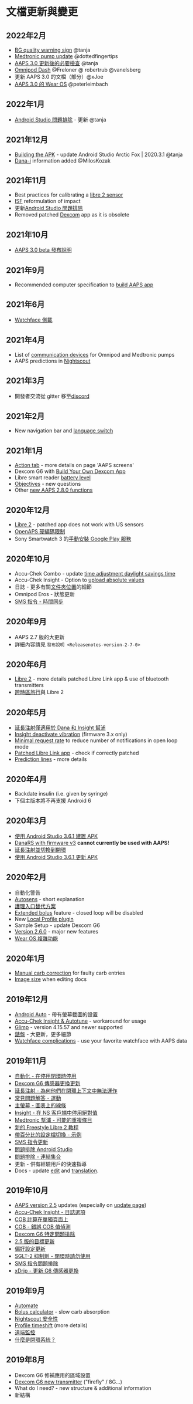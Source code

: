 # 文檔更新與變更

## 2022年2月

- [BG quality warning sign](../Getting-Started/Screenshots.md#bg-warning-sign) @tanja
- [Medtronic pump update](../CompatiblePumps/MedtronicPump.md) @dottedfingertips
- [AAPS 3.0 更新後的必要檢查](../Installing-AndroidAPS/update3_0.md) @tanja
- [Omnipod Dash](../CompatiblePumps/OmnipodDASH.md) @Freloner @ robertrub @vanelsberg
- 更新 AAPS 3.0 的文檔（部分）@xJoe
- [AAPS 3.0 的 Wear OS](../Configuration/Watchfaces.md) @peterleimbach

## 2022年1月

- [Android Studio 問題排除](../Installing-AndroidAPS/troubleshooting_androidstudio.md) - 更新 @tanja

## 2021年12月

- [Building the APK](../SettingUpAaps/BuildingAaps.md) - update Android Studio Arctic Fox | 2020.3.1 @tanja
- [Dana-i](../CompatiblePumps/DanaRS-Insulin-Pump.md) information added @MilosKozak

## 2021年11月

- Best practices for calibrating a [libre 2 sensor](../CompatibleCgms/Libre2.md#best-practices-for-calibrating-a-libre-2-sensor)
- [ISF](../Getting-Started/FAQ.md) reformulation of impact
- 更新[Android Studio 問題排除](../Installing-AndroidAPS/troubleshooting_androidstudio.md)
- Removed patched [Dexcom](../CompatibleCgms/DexcomG6.md) app as it is obsolete

## 2021年10月

- [AAPS 3.0 beta 發布說明](../Installing-AndroidAPS/Releasenotes.md)

## 2021年9月

- Recommended computer specification to [build AAPS app](../SettingUpAaps/BuildingAaps.md#computer-and-software-specifications-for-building-aaps)

## 2021年6月

- [Watchface 側載](../Configuration/Watchfaces.md)

## 2021年4月

- List of [communication devices](../Module/module.md#additional-communication-device) for Omnipod and Medtronic pumps
- AAPS predictions in [Nightscout](../SettingUpAaps/Nightscout.md#manual-nightscout-setup)

## 2021年3月

- 開發者交流從 gitter 移至[discord](https://discord.gg/4fQUWHZ4Mw)

## 2021年2月

- New navigation bar and [language switch](../ChangeLanguage/ChangeLanguage.md)

## 2021年1月

- [Action tab](../Getting-Started/Screenshots.md#action-tab) - more details on page 'AAPS screens'
- Dexcom G6 with [Build Your Own Dexcom App](../CompatibleCgms/DexcomG6.md#if-using-g6-with-build-your-own-dexcom-app)
- Libre smart reader [battery level](../Getting-Started/Screenshots.md#sensor-level-battery)
- [Objectives](../SettingUpAaps/CompletingTheObjectives.md#objective-3-prove-your-knowledge) - new questions
- Other [new AAPS 2.8.0 functions](../Installing-AndroidAPS/Releasenotes.md#version-280)

## 2020年12月

- [Libre 2](../CompatibleCgms/Libre2.md) - patched app does not work with US sensors
- [OpenAPS 硬編碼限制](../Usage/Open-APS-features.md#overview-of-hard-coded-limits)
- Sony Smartwatch 3 的[手動安裝 Google Play 服務](../Usage/SonySW3.md)

## 2020年10月

- Accu-Chek Combo - update [time adjustment daylight savings time](../Usage/Timezone-traveling.md#time-adjustment-daylight-savings-time-dst)
- Accu-Chek Insight - Option to [upload absolute values](../CompatiblePumps/Accu-Chek-Insight-Pump.md#settings-in-aaps)
- 日誌 - 更多有關[文件夾位置](../Usage/Accessing-logfiles.md)的細節
- Omnipod Eros - 狀態更新
- [SMS 指令 - 時間同步](../Children/SMS-Commands.md)

## 2020年9月

- AAPS 2.7 版的大更新
- 詳細內容請見 `發布說明 <Releasenotes-version-2-7-0>`

## 2020年6月

- [Libre 2](../CompatibleCgms/Libre2.md) - more details patched Libre Link app & use of bluetooth transmitters
- [跨時區旅行](../Usage/Timezone-traveling.md)與 Libre 2

## 2020年5月

- [延長注射僅適用於 Dana 和 Insight 幫浦](../Usage/Extended-Carbs.md#extended-bolus-and-switch-to-open-loop---dana-and-insight-pump-only)
- [Insight deactivate vibration](../CompatiblePumps/Accu-Chek-Insight-Pump.md#vibration) (firmware 3.x only)
- [Minimal request rate](../SettingUpAaps/Preferences.md#minimal-request-change-) to reduce number of notifications in open loop mode
- [Patched Libre Link app](../CompatibleCgms/Libre2.md#5-use-the-patched-librelink-app-with-xdrip) - check if correctly patched
- [Prediction lines](../Getting-Started/Screenshots.md#prediction-lines) - more details

## 2020年4月

- Backdate insulin (i.e. given by syringe)
- 下個主版本將不再支援 Android 6

## 2020年3月

- [使用 Android Studio 3.6.1 建置 APK](../SettingUpAaps/BuildingAaps.md)
- [DanaRS with firmware v3](../CompatiblePumps/DanaRS-Insulin-Pump.md) **cannot currently be used with AAPS!**
- [延長注射並切換到開環](../Usage/Extended-Carbs.md#extended-bolus-and-switch-to-open-loop---dana-and-insight-pump-only)
- [使用 Android Studio 3.6.1 更新 APK](../Installing-AndroidAPS/Update-to-new-version.md)

## 2020年2月

- 自動化警告
- [Autosens](../Usage/Open-APS-features.md#autosens) - short explanation
- [護理入口替代方案](../Usage/CPbefore26.md)
- [Extended bolus](../Usage/Extended-Carbs.md#extended-bolus-and-switch-to-open-loop---dana-and-insight-pump-only) feature - closed loop will be disabled
- New [Local Profile plugin](../SettingUpAaps/ConfigBuilder.md#local-profile)
- Sample Setup - update Dexcom G6
- [Version 2.6.0](../Installing-AndroidAPS/Releasenotes.md#version-260) - major new features
- [Wear OS 複雜功能](../Configuration/Watchfaces.md)

## 2020年1月

- [Manual carb correction](../Getting-Started/Screenshots.md#carb-correction) for faulty carb entries
- [Image size](../make-a-PR.md) when editing docs

## 2019年12月

- [Android Auto](../Usage/Android-auto.md) - 帶有螢幕截圖的設置
- [Accu-Chek Insight & Autotune](../CompatiblePumps/Accu-Chek-Insight-Pump.md#settings-in-aaps) - workaround for usage
- [Glimp](../SettingUpAaps/ConfigBuilder.md#bg-source) - version 4.15.57 and newer supported
- [錶盤](../Configuration/Watchfaces.md) - 大更新，更多細節
- [Watchface complications](../Configuration/Watchfaces.md#complications) - use your favorite watchface with AAPS data

## 2019年11月

- [自動化 - 在停用閉環時停用](../Usage/Automation.md)
- [Dexcom G6 傳感器更換更新](../CompatibleCgms/xDrip.md#replace-transmitter)
- [延長注射 - 為何他們在閉環上下文中無法運作](../Usage/Extended-Carbs.md#extended-bolus-and-switch-to-open-loop---dana-and-insight-pump-only)
- [常見問題解答 - 運動](../Getting-Started/FAQ.md#sports)
- [主螢幕 - 圖表上的線條](../Getting-Started/Screenshots.md#section-f---main-graph)
- [Insight - 在 NS 客戶端中停用絕對值](../CompatiblePumps/Accu-Chek-Insight-Pump.md#settings-in-aaps)
- [Medtronic 幫浦 - 可能的重複條目](../CompatiblePumps/MedtronicPump.md)
- [新的 Freestyle Libre 2 教程](../CompatibleCgms/Libre2.md)
- [帶百分比的設定檔切換 - 示例](../Usage/Profiles.md)
- [SMS 指令更新](../Children/SMS-Commands.md)
- [問題排除 Android Studio](../Installing-AndroidAPS/troubleshooting_androidstudio.md)
- [問題排除 - 連結集合](../Usage/troubleshooting.md)
- 更新 - 供有經驗用戶的快速指導
- Docs - update [edit](../make-a-PR.md#code-syntax) and [translation](../translations.md#translation-of-the-documentation).

## 2019年10月

- [AAPS version 2.5](../Installing-AndroidAPS/Releasenotes.md#version-250) updates (especially on [update page](../Installing-AndroidAPS/Update-to-new-version.md))
- [Accu-Chek Insight - 日誌選項](../CompatiblePumps/Accu-Chek-Insight-Pump.md#settings-in-aaps)
- [COB 計算在單獨頁面上](../Usage/COB-calculation.md)
- [COB - 錯誤 COB 值偵測](../Usage/COB-calculation.md#detection-of-wrong-cob-values)
- [Dexcom G6 特定問題排除](../CompatibleCgms/DexcomG6.md#dexcom-g6one-specific-troubleshooting)
- [2.5 版的目標更新](../SettingUpAaps/CompletingTheObjectives.md)
- [偏好設定更新](../SettingUpAaps/Preferences.md)
- [SGLT-2 抑制劑 - 閉環時請勿使用](../Getting-Started/PreparingForAaps.md#no-sglt-2-inhibitors)
- [SMS 指令問題排除](../Children/SMS-Commands.md#troubleshooting)
- [xDrip - 更新 G6 傳感器更換](../CompatibleCgms/xDrip.md#replace-transmitter)

## 2019年9月

- [Automate](../Usage/Automation.md)
- [Bolus calculator](../Getting-Started/Screenshots.md#wrong-cob-detection) - slow carb absorption
- [Nightscout 安全性](../SettingUpAaps/Nightscout.md#security-considerations)
- [Profile timeshift](../Usage/Profiles.md#time-shift-of-the-circadian-percentage-profile) (more details)
- [遠端監控](../Children/Children.md)
- [什麼是閉環系統？](../Getting-Started/Introduction.md#what-does-hybrid-closed-loop-mean)

## 2019年8月

- Dexcom G6 修補應用的區域設置
- [Dexcom G6 new transmitter](../CompatibleCgms/xDrip.md#connect-g6-transmitter-for-the-first-time) ("firefly" / 8G...)
- What do I need? - new structure & additional information
- 新結構
